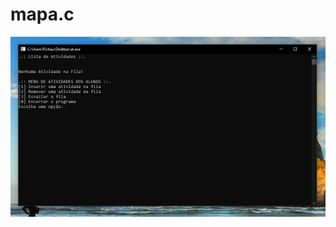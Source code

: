 # mapa.c

![alt text](https://github.com/andreyquerino/UniCesumar/blob/main/ESTRUTURA%20DE%20DADOS%20I%20-%202021/img/mapa.jpg)
